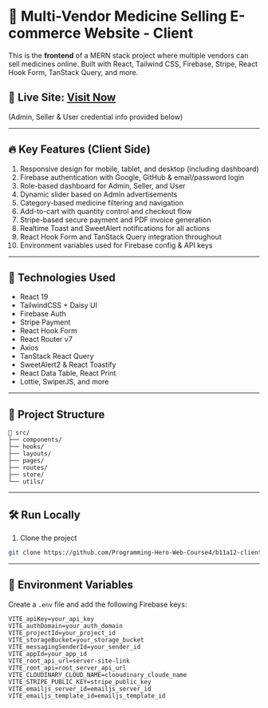 # 💊 Multi-Vendor Medicine Selling E-commerce Website - Client

This is the **frontend** of a MERN stack project where multiple vendors can sell medicines online. Built with React, Tailwind CSS, Firebase, Stripe, React Hook Form, TanStack Query, and more.

## 🔗 Live Site: [Visit Now](https://multi-vendor-medicine-e266c.web.app)

(Admin, Seller & User credential info provided below)

---

## 🔥 Key Features (Client Side)

1. Responsive design for mobile, tablet, and desktop (including dashboard)
2. Firebase authentication with Google, GitHub & email/password login
3. Role-based dashboard for Admin, Seller, and User
4. Dynamic slider based on Admin advertisements
5. Category-based medicine filtering and navigation
6. Add-to-cart with quantity control and checkout flow
7. Stripe-based secure payment and PDF invoice generation
8. Realtime Toast and SweetAlert notifications for all actions
9. React Hook Form and TanStack Query integration throughout
10. Environment variables used for Firebase config & API keys

---

## 📁 Technologies Used

- React 19
- TailwindCSS + Daisy UI
- Firebase Auth
- Stripe Payment
- React Hook Form
- React Router v7
- Axios
- TanStack React Query
- SweetAlert2 & React Toastify
- React Data Table, React Print
- Lottie, SwiperJS, and more

---

## 📂 Project Structure

```
📁 src/
├── components/
├── hooks/
├── layouts/
├── pages/
├── routes/
├── store/
└── utils/
```

---

## 🛠️ Run Locally

1. Clone the project

```bash
git clone https://github.com/Programming-Hero-Web-Course4/b11a12-client-side-FajlaRabby24.git
```

---

## 🔐 Environment Variables

Create a `.env` file and add the following Firebase keys:

```env
VITE_apiKey=your_api_key
VITE_authDomain=your_auth_domain
VITE_projectId=your_project_id
VITE_storageBucket=your_storage_bucket
VITE_messagingSenderId=your_sender_id
VITE_appId=your_app_id
VITE_root_api_url=server-site-link
VITE_root_api=root_server_api_url
VITE_CLOUDINARY_CLOUD_NAME=clooudinary_cloude_name
VITE_STRIPE_PUBLIC_KEY=stripe_public_key
VITE_emailjs_server_id=emailjs_server_id
VITE_emailjs_template_id=emailjs_template_id
```

